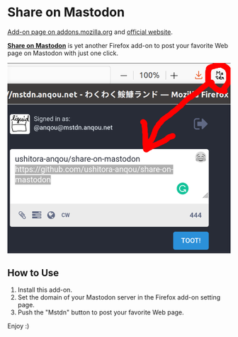 # Share on Mastodon

[Add-on page on addons.mozilla.org](https://addons.mozilla.org/en-US/firefox/addon/share-on-mastodon/) and [official website](http://anqou.net/share-on-mastodon/).

[**Share on Mastodon**](https://addons.mozilla.org/en-US/firefox/addon/share-on-mastodon/) is yet another Firefox add-on to post your favorite Web page on Mastodon with just one click.

![](screenshot.png)

## How to Use

1. Install this add-on.
2. Set the domain of your Mastodon server in the Firefox add-on setting page.
3. Push the "Mstdn" button to post your favorite Web page.

Enjoy :)
